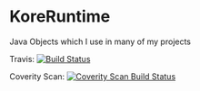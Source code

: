 KoreRuntime
===========

Java Objects which I use in many of my projects

Travis:
[![Build Status](https://secure.travis-ci.org/konradrenner/KoreRuntime.png?branch=master)](http://travis-ci.org/konradrenner/KoreRuntime)

Coverity Scan:
[![Coverity Scan Build Status](https://scan.coverity.com/projects/2054/badge.svg)](https://scan.coverity.com/projects/2054)
